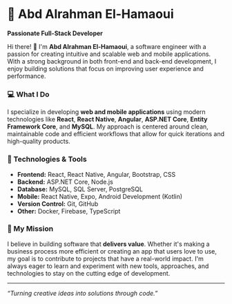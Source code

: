 # 🌟 Abd Alrahman El-Hamaoui  

**Passionate Full-Stack Developer**

Hi there! 👋 I'm **Abd Alrahman El-Hamaoui**, a software engineer with a passion for creating intuitive and scalable web and mobile applications. With a strong background in both front-end and back-end development, I enjoy building solutions that focus on improving user experience and performance.

### 💻 What I Do
I specialize in developing **web and mobile applications** using modern technologies like **React**, **React Native**, **Angular**, **ASP.NET Core**, **Entity Framework Core**, and **MySQL**. My approach is centered around clean, maintainable code and efficient workflows that allow for quick iterations and high-quality products.  

### 🔧 Technologies & Tools
- **Frontend:** React, React Native, Angular, Bootstrap, CSS
- **Backend:** ASP.NET Core, Node.js
- **Database:** MySQL, SQL Server, PostgreSQL
- **Mobile:** React Native, Expo, Android Development (Kotlin)
- **Version Control:** Git, GitHub
- **Other:** Docker, Firebase, TypeScript

### 🚀 My Mission
I believe in building software that **delivers value**. Whether it's making a business process more efficient or creating an app that users love to use, my goal is to contribute to projects that have a real-world impact. I'm always eager to learn and experiment with new tools, approaches, and technologies to stay on the cutting edge of development.

---
*“Turning creative ideas into solutions through code.”*

